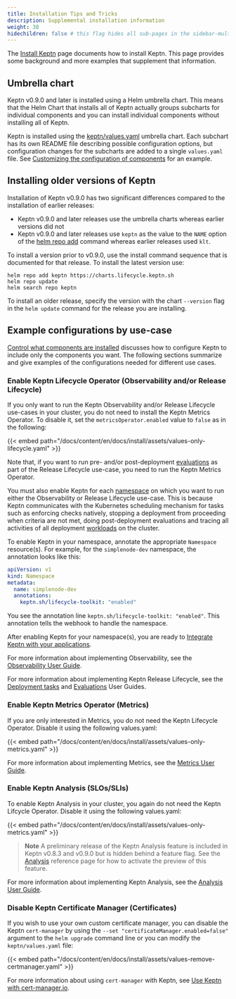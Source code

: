 ```yaml
---
title: Installation Tips and Tricks
description: Supplemental installation information
weight: 38
hidechildren: false # this flag hides all sub-pages in the sidebar-multicard.html
--- 
```


The
[Install Keptn](install.md)
page documents how to install Keptn.
This page provides some background and more examples
that supplement that information.

## Umbrella chart

Keptn v0.9.0 and later is installed using a Helm umbrella chart.
This means that the Helm Chart that installs all of Keptn
actually groups subcharts for individual components
and you can install individual components
without installing all of Keptn.

Keptn is installed using the
[keptn/values.yaml](https://github.com/keptn/lifecycle-toolkit-charts/blob/main/charts/keptn/values.yaml)
umbrella chart.
Each subchart has its own README file describing possible configuration options,
but configuration changes for the subcharts are added to a single `values.yaml` file.
See
[Customizing the configuration of components](install.md/#customizing-the-configuration-of-components)
for an example.

## Installing older versions of Keptn

Installation of Keptn v0.9.0 has two significant differences
compared to the installation of earlier releases:

* Keptn v0.9.0 and later releases use
  the umbrella charts whereas earlier versions did not
* Keptn v0.9.0 and later releases use
  `keptn` as the value to the `NAME` option of the
  [helm repo add](https://helm.sh/docs/helm/helm_repo_add/)
  command whereas earlier releases used `klt`.

To install a version prior to v0.9.0,
use the install command sequence that is documented for that release.
To install the latest version use:
  
```shell
helm repo add keptn https://charts.lifecycle.keptn.sh
helm repo update
helm search repo keptn
```

To install an older release,
specify the version with the chart `--version` flag
in the `helm update` command for the release you are installing.

## Example configurations by use-case

[Control what components are installed](install.md/#customizing-the-configuration-of-components)
discusses how to configure Keptn to include only the components you want.
The following sections summarize and give examples
of the configurations needed for different use cases.

### Enable Keptn Lifecycle Operator (Observability and/or Release Lifecycle)

If you only want to run the Keptn Observability
and/or Release Lifecycle use-cases in your cluster,
you do not need to install the Keptn Metrics Operator.
To disable it, set the `metricsOperator.enabled` value
to `false` as in the following:

{{< embed path="/docs/content/en/docs/install/assets/values-only-lifecycle.yaml" >}}

Note that, if you want to run pre- and/or post-deployment
[evaluations](../implementing/evaluations.md)
as part of the Release Lifecycle use-case,
you need to run the Keptn Metrics Operator.

You must also enable Keptn for each
[namespace](https://kubernetes.io/docs/concepts/overview/working-with-objects/namespaces/)
on which you want to run either
the Observability or Release Lifecycle use-case.
This is because Keptn communicates with the Kubernetes scheduling mechanism
for tasks such as enforcing checks natively,
stopping a deployment from proceeding when criteria are not met,
doing post-deployment evaluations
and tracing all activities of all deployment
[workloads](https://kubernetes.io/docs/concepts/workloads/)
on the cluster.

To enable Keptn in your namespace,
annotate the appropriate `Namespace` resource(s).
For example, for the `simplenode-dev` namespace,
the annotation looks like this:

```yaml
apiVersion: v1
kind: Namespace
metadata:
  name: simplenode-dev
  annotations:
    keptn.sh/lifecycle-toolkit: "enabled"
```

You see the annotation line `keptn.sh/lifecycle-toolkit: "enabled"`.
This annotation tells the webhook to handle the namespace.

After enabling Keptn for your namespace(s),
you are ready to
[Integrate Keptn with your applications](../implementing/integrate.md).

For more information about implementing Observability, see the
[Observability User Guide](../implementing/otel.md).

For more information about implementing Keptn Release Lifecycle, see the
[Deployment tasks](../implementing/tasks.md)
and
[Evaluations](../implementing/evaluations.md)
User Guides.

### Enable Keptn Metrics Operator (Metrics)

If you are only interested in Metrics,
you do not need the Keptn Lifecycle Operator.
Disable it using the following values.yaml:

{{< embed path="/docs/content/en/docs/install/assets/values-only-metrics.yaml" >}}

For more information about implementing Metrics, see the
[Metrics User Guide](../implementing/evaluatemetrics.md).

### Enable Keptn Analysis (SLOs/SLIs)

To enable Keptn Analysis in your cluster,
you again do not need the Keptn Lifcycle Operator.
Disable it using the following values.yaml:

{{< embed path="/docs/content/en/docs/install/assets/values-only-metrics.yaml" >}}

> **Note** A preliminary release of the Keptn Analysis feature
  is included in Keptn v0.8.3 and v0.9.0 but is hidden behind a feature flag.
  See the
  [Analysis](../yaml-crd-ref/analysis.md/#differences-between-versions)
  reference page for how to activate the preview of this feature.
>

For more information about implementing Keptn Analysis, see the
[Analysis User Guide](../implementing/slo.md).

### Disable Keptn Certificate Manager (Certificates)

If you wish to use your own custom certificate manager,
you can disable the Keptn `cert-manager` by using the
`--set "certificateManager.enabled=false"` argument
to the `helm upgrade` command line
or you can modify the `keptn/values.yaml` file:

{{< embed path="/docs/content/en/docs/install/assets/values-remove-certmanager.yaml" >}}

For more information about using `cert-manager` with Keptn, see
[Use Keptn with cert-manager.io](../operate/cert-manager.md).
